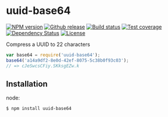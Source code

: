 
# uuid-base64

[![NPM version][npm-image]][npm-url]
[![Github release][github-image]][github-url]
[![Build status][travis-image]][travis-url]
[![Test coverage][coveralls-image]][coveralls-url]
[![Dependency Status][david-image]][david-url]
[![License][license-image]][license-url]

Compress a UUID to 22 characters

```js
var base64 = require('uuid-base64');
base64('a14a9df2-8e0d-42ef-8075-5c38b0f93c03');
// => cJeSwcsCFiy.SKksgEZw.k
```

## Installation

  node:

```
$ npm install uuid-base64
```

[npm-image]: https://img.shields.io/npm/v/uuid-base64.svg?style=flat-square
[npm-url]: https://npmjs.org/package/uuid-base64
[github-image]: http://img.shields.io/github/release/ntran13/uuid-base64.svg?style=flat-square
[github-url]: https://github.com/ntran13/uuid-base64/releases
[travis-image]: https://img.shields.io/travis/ntran13/uuid-base64.svg?style=flat-square
[travis-url]: https://travis-ci.org/ntran13/uuid-base64
[coveralls-image]: https://img.shields.io/coveralls/ntran13/uuid-base64.svg?style=flat-square
[coveralls-url]: https://coveralls.io/r/ntran13/uuid-base64?branch=master
[david-image]: http://img.shields.io/david/ntran13/uuid-base64.svg?style=flat-square
[david-url]: https://david-dm.org/ntran13/uuid-base64
[license-image]: http://img.shields.io/npm/l/uuid-base64.svg?style=flat-square
[license-url]: LICENSE